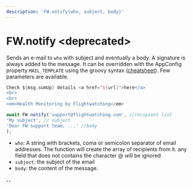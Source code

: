 ```yaml
---
description: 'FW.notify(who, subject, body)'
---
```


# FW.notify &lt;deprecated&gt;

Sends an e-mail to `who` with subject and eventually a body. A signature is always added to the message. It can be overridden with the AppConfig property `MAIL_TEMPLATE` using the groovy syntax \([cheatsheet](https://www.playframework.com/documentation/1.5.x/cheatsheet/templates)\). Few parameters are available.

```groovy
Check ${msg.sumUp} details <a href="${url}">here</a>
<br>
<br>
<em>Health Monitoring by Flightwatching</em>
```

```javascript
await FW.notify('support@flightwatching.com', //recipient list
'My subject', // subject
'Dear FW support team, ...' //body
);
```

* `who`: A string with brackets, coma or semicolon separator of email addresses. The function will create the array of recipients from it. any field that does not contains the character @ will be ignored
* `subject`: the subject of the email
* `body`: the content of the message.

###  ``

